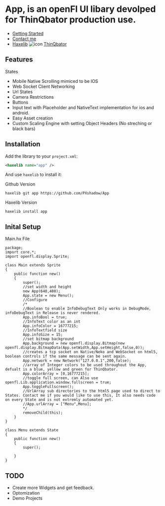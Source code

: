
# App, is an openFl UI libary devolped for ThinQbator production use.
- [Getting Started](https://github.com/PXshadow/App/wiki/Getting-Started)
- [Contact me](https://github.com/PXshadow/App/wiki/Contact)
- [Haxelib](https://lib.haxe.org/p/app)
![icon](https://static.wixstatic.com/media/070b20_d1d024bcce924b86b555be7c8f1f21a4~mv2_d_1732_2812_s_2.png/v1/fill/w_196,h_319,al_c,usm_0.66_1.00_0.01/070b20_d1d024bcce924b86b555be7c8f1f21a4~mv2_d_1732_2812_s_2.png)
[ThinQbator](https://www.thinqbator.net/)
## Features
States
- Mobile Native Scrolling mimiced to be IOS
- Web Socket Client Networking
- Url States
- Camera Restrictions
- Buttons
- Input text with Placeholder and NativeText implementation for ios and android.
- Easy Asset creation
- Custom Scaling Engine with setting Object Headers (No streching or black bars)

## Installation

Add the library to your `project.xml`:

```xml
<haxelib name="app" />
```

And use `haxelib` to install it:

Github Version
```shell
haxelib git app https://github.com/PXshadow/App
```
Haxelib Version 
```shell
haxelib install app
```

## Inital Setup 
Main.hx File 
```
package;
import core.*;
import openfl.display.Sprite;

class Main extends Sprite
{
    public function new()
    {
        super();
        //set width and height
        new App(640,480);
        App.state = new Menu();
        //Configure
        /*
        //Boolean to enable InfoDebugText Only works in DebugMode, infoDebugText in Release is never rendered.
        App.infoBool = true;
        //InfoText color as an int 
        App.infoColor = 16777215;
        //InfoTextfield size
        App.infoSize = 15;
        //set bitmap background
        App.background = new openfl.display.Bitmap(new openfl.display.BitmapData(App.setWidth,App.setHeight,false,0));
        //creates a tcp socket on Native/Neko and WebSocket on html5, boolean controls if the same message can be sent again. 
        App.network = new Network("127.0.0.1",200,false);
        //array of Integer colors to be used throughout the App, defualt is a blue, yellow and green for ThinQbator.
        App.colorArray = [0,16777215];
        //toggle full screen, can Also use openfl.Lib.application.window.fullscreen = true;
        App.toggleFullscreen();
        //UrlArray sub directories to the html5 page used to direct to States. Contact me if you would like to use this, It also needs code on every State and is not extremly automated yet.
        //App.urlArray = ["Menu",Menu]; 
        */
        removeChild(this);
    }
}

class Menu extends State
{
    public function new()
    {
        super();
        
    }
}
```

## TODO
- Create more Widgets and get feedback.
- Optomization 
- Demo Projects
